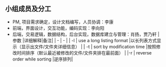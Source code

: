 ## 小组成员及分工
* PM, 项目需求确定，设计文档编写，人员协调：李康 
* 前端，界面设计，交互功能，编码实现：李向阳
* 后端，交易逻辑，数据结构，后台实现，数据库建立与管理：肖扬，贾乃轩
| 参数 |详细解释|备注| 
| - | - | 
| -l | use a long listing format |以长列表方式显示（显示出文件/文件夹详细信息） | 
| -t | sort by modification time |按照修改时间排序（默认最近被修改的文件/文件夹排在最前面） | 
|-r | reverse order while sorting |逆序排列|
